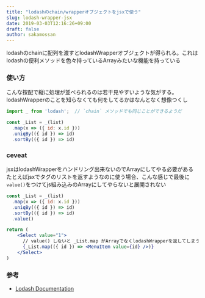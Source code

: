 ```yaml
---
title: "lodashのchain/wrapperオブジェクトをjsxで使う"
slug: lodash-wrapper-jsx
date: 2019-03-03T12:16:26+09:00
draft: false
author: sakamossan
---
```


lodashのchainに配列を渡すとlodashWrapperオブジェクトが得られる。これはlodashの便利メソッドを色々持っているArrayみたいな機能を持っている

### 使い方

こんな按配で縦に処理が並べられるのは若干見やすいような気がする。lodashWrapperのことを知らなくても何をしてるかはなんとなく想像つくし

```js
import _ from 'lodash';  // `chain` メソッドでも同じことができるようだ

const _List = _(list)
  .map(x => ({ id: x.id }))
  .uniqBy(({ id }) => id)
  .sortBy(({ id }) => id)
```

### ceveat

jsxはlodashWrapperをハンドリング出来ないのでArrayにしてやる必要がある
たとえばjsxでタグのリストを返すようなのに使う場合、こんな感じで最後に`value()`をつけてjs組み込みのArrayにしてやらないと展開されない

```jsx
const _List = _(list)
  .map(x => ({ id: x.id }))
  .uniqBy(({ id }) => id)
  .sortBy(({ id }) => id)
  .value()

return (
    <Select value="1">
      // value() しないと _List.map がArrayでなくlodashWrapperを返してしまう
      {_List.map(({ id }) => <MenuItem value={id} />)}
    </Select>
)
```

### 参考

- [Lodash Documentation](https://lodash.com/docs/2.4.2#lodash)
